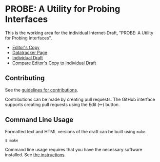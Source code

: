 # PROBE: A Utility for Probing Interfaces

This is the working area for the individual Internet-Draft, "PROBE: A Utility for Probing Interfaces".

* [Editor's Copy](https://fenner.github.io/probe-clarification/#go.draft-fenner-intarea-probe-clarification.html)
* [Datatracker Page](https://datatracker.ietf.org/doc/draft-fenner-intarea-probe-clarification)
* [Individual Draft](https://datatracker.ietf.org/doc/html/draft-fenner-intarea-probe-clarification)
* [Compare Editor's Copy to Individual Draft](https://fenner.github.io/probe-clarification/#go.draft-fenner-intarea-probe-clarification.diff)


## Contributing

See the
[guidelines for contributions](https://github.com/fenner/probe-clarification/blob/main/CONTRIBUTING.md).

Contributions can be made by creating pull requests.
The GitHub interface supports creating pull requests using the Edit (✏) button.


## Command Line Usage

Formatted text and HTML versions of the draft can be built using `make`.

```sh
$ make
```

Command line usage requires that you have the necessary software installed.  See
[the instructions](https://github.com/martinthomson/i-d-template/blob/main/doc/SETUP.md).

